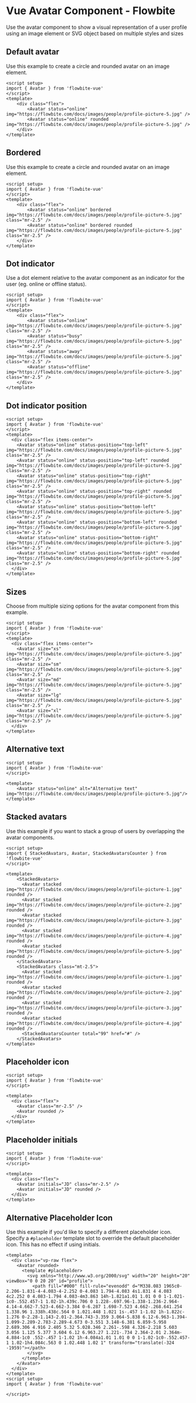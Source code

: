 <script setup>
import AvatarExample from './avatar/examples/AvatarExample.vue'
import AvatarAlternativePlaceholderExample from './avatar/examples/AvatarAlternativePlaceholderExample.vue'
import AvatarBorderedExample from './avatar/examples/AvatarBorderedExample.vue'
import AvatarDotIndicatorExample from './avatar/examples/AvatarDotIndicatorExample.vue'
import AvatarSizeExample from './avatar/examples/AvatarSizeExample.vue'
import AvatarDotIndicatorPositionExample from './avatar/examples/AvatarDotIndicatorPositionExample.vue'
import AvatarAlternativeTextExample from './avatar/examples/AvatarAlternativeTextExample.vue'
import StackedAvatarsExample from './avatar/examples/StackedAvatarsExample.vue'
import AvatarPlaceholderExample from './avatar/examples/AvatarPlaceholderExample.vue'
import AvatarPlaceholderInitialsExample from './avatar/examples/AvatarPlaceholderInitialsExample.vue'

</script>
# Vue Avatar Component - Flowbite
Use the avatar component to show a visual representation of a user profile using an image element or SVG object based on multiple styles and sizes

## Default avatar
Use this example to create a circle and rounded avatar on an image element.

<AvatarExample />

```vue
<script setup>
import { Avatar } from 'flowbite-vue'
</script>
<template>
    <div class="flex">
        <Avatar status="online" img="https://flowbite.com/docs/images/people/profile-picture-5.jpg" />
        <Avatar status="online" rounded img="https://flowbite.com/docs/images/people/profile-picture-5.jpg" />
    </div>
</template>
```

## Bordered
Use this example to create a circle and rounded avatar on an image element.

<AvatarBorderedExample />

```vue
<script setup>
import { Avatar } from 'flowbite-vue'
</script>
<template>
    <div class="flex">
        <Avatar status="online" bordered img="https://flowbite.com/docs/images/people/profile-picture-5.jpg" class="mr-2.5" />
        <Avatar status="online" bordered rounded img="https://flowbite.com/docs/images/people/profile-picture-5.jpg" class="mr-2.5" />
    </div>
</template>
```

## Dot indicator
Use a dot element relative to the avatar component as an indicator for the user (eg. online or offline status).

<AvatarDotIndicatorExample />

```vue
<script setup>
import { Avatar } from 'flowbite-vue'
</script>
<template>
    <div class="flex">
        <Avatar status="online" img="https://flowbite.com/docs/images/people/profile-picture-5.jpg" class="mr-2.5" />
        <Avatar status="busy" img="https://flowbite.com/docs/images/people/profile-picture-5.jpg" class="mr-2.5" />
        <Avatar status="away" img="https://flowbite.com/docs/images/people/profile-picture-5.jpg" class="mr-2.5" />
        <Avatar status="offline" img="https://flowbite.com/docs/images/people/profile-picture-5.jpg" class="mr-2.5" />
    </div>
</template>
```

## Dot indicator position


<AvatarDotIndicatorPositionExample />

```vue
<script setup>
import { Avatar } from 'flowbite-vue'
</script>
<template>
  <div class="flex items-center">
    <Avatar status="online" status-position="top-left" img="https://flowbite.com/docs/images/people/profile-picture-5.jpg" class="mr-2.5" />
    <Avatar status="online" status-position="top-left" rounded img="https://flowbite.com/docs/images/people/profile-picture-5.jpg" class="mr-2.5" />
    <Avatar status="online" status-position="top-right" img="https://flowbite.com/docs/images/people/profile-picture-5.jpg" class="mr-2.5" />
    <Avatar status="online" status-position="top-right" rounded img="https://flowbite.com/docs/images/people/profile-picture-5.jpg" class="mr-2.5" />
    <Avatar status="online" status-position="bottom-left" img="https://flowbite.com/docs/images/people/profile-picture-5.jpg" class="mr-2.5" />
    <Avatar status="online" status-position="bottom-left" rounded img="https://flowbite.com/docs/images/people/profile-picture-5.jpg" class="mr-2.5" />
    <Avatar status="online" status-position="bottom-right" img="https://flowbite.com/docs/images/people/profile-picture-5.jpg" class="mr-2.5" />
    <Avatar status="online" status-position="bottom-right" rounded img="https://flowbite.com/docs/images/people/profile-picture-5.jpg" class="mr-2.5" />
  </div>
</template>
```

## Sizes

Choose from multiple sizing options for the avatar component from this example.

<AvatarSizeExample />

```vue
<script setup>
import { Avatar } from 'flowbite-vue'
</script>
<template>
  <div class="flex items-center">
    <Avatar size="xs" img="https://flowbite.com/docs/images/people/profile-picture-5.jpg" class="mr-2.5" />
    <Avatar size="sm" img="https://flowbite.com/docs/images/people/profile-picture-5.jpg" class="mr-2.5" />
    <Avatar size="md" img="https://flowbite.com/docs/images/people/profile-picture-5.jpg" class="mr-2.5" />
    <Avatar size="lg" img="https://flowbite.com/docs/images/people/profile-picture-5.jpg" class="mr-2.5" />
    <Avatar size="xl" img="https://flowbite.com/docs/images/people/profile-picture-5.jpg" class="mr-2.5" />
  </div>
</template>
```

## Alternative text

<AvatarAlternativeTextExample />

```vue
<script setup>
import { Avatar } from 'flowbite-vue'
</script>

<template>
    <Avatar status="online" alt="Alternative text" img="https://flowbite.com/docs/images/people/profile-picture-5.jpg"/>
</template>
```

## Stacked avatars
Use this example if you want to stack a group of users by overlapping the avatar components.

<StackedAvatarsExample />

```vue
<script setup>
import { StackedAvatars, Avatar, StackedAvatarsCounter } from 'flowbite-vue'
</script>

<template>
    <StackedAvatars>
      <Avatar stacked img="https://flowbite.com/docs/images/people/profile-picture-1.jpg" rounded />
      <Avatar stacked img="https://flowbite.com/docs/images/people/profile-picture-2.jpg" rounded />
      <Avatar stacked img="https://flowbite.com/docs/images/people/profile-picture-3.jpg" rounded />
      <Avatar stacked img="https://flowbite.com/docs/images/people/profile-picture-4.jpg" rounded />
      <Avatar stacked img="https://flowbite.com/docs/images/people/profile-picture-5.jpg" rounded />
    </StackedAvatars>
    <StackedAvatars class="mt-2.5">
      <Avatar stacked img="https://flowbite.com/docs/images/people/profile-picture-1.jpg" rounded />
      <Avatar stacked img="https://flowbite.com/docs/images/people/profile-picture-2.jpg" rounded />
      <Avatar stacked img="https://flowbite.com/docs/images/people/profile-picture-3.jpg" rounded />
      <Avatar stacked img="https://flowbite.com/docs/images/people/profile-picture-4.jpg" rounded />
      <StackedAvatarsCounter total="99" href="#" />
    </StackedAvatars>
</template>
```

## Placeholder icon

<AvatarPlaceholderExample />

```vue
<script setup>
import { Avatar } from 'flowbite-vue'
</script>

<template>
  <div class="flex">
    <Avatar class="mr-2.5" />
    <Avatar rounded />
  </div>
</template>
```

## Placeholder initials

<AvatarPlaceholderInitialsExample />

```vue
<script setup>
import { Avatar } from 'flowbite-vue'
</script>

<template>
  <div class="flex">
    <Avatar initials="JD" class="mr-2.5" />
    <Avatar initials="JD" rounded />
  </div>
</template>
```

## Alternative Placeholder Icon
Use this example if you'd like to specify a different placeholder icon. Specify a `#placeholder` template slot to override the default placeholder icon. This has no effect if using initials.

<AvatarAlternativePlaceholderExample />

```vue
<template>
  <div class="vp-raw flex">
    <Avatar rounded>
      <template #placeholder>
        <svg xmlns="http://www.w3.org/2000/svg" width="20" height="20" viewBox="0 0 20 20" id="profile">
          <path fill="#000" fill-rule="evenodd" d="M338.083 1965c0-2.206-1.831-4-4.083-4-2.252 0-4.083 1.794-4.083 4s1.831 4 4.083 4c2.252 0 4.083-1.794 4.083-4m3.863 14h-1.821a1.01 1.01 0 0 1-1.021-1c0-.552.457-1 1.02-1h.439c.706 0 1.228-.697.96-1.338-1.236-2.964-4.14-4.662-7.523-4.662-3.384 0-6.287 1.698-7.523 4.662-.268.641.254 1.338.96 1.338h.438c.564 0 1.021.448 1.021 1s-.457 1-1.02 1h-1.822c-1.276 0-2.28-1.143-2.01-2.364.743-3.359 3.064-5.838 6.12-6.963-1.394-1.099-2.289-2.783-2.289-4.673 0-3.551 3.148-6.381 6.859-5.958 2.689.306 4.916 2.405 5.32 5.028.346 2.261-.598 4.326-2.218 5.603 3.056 1.125 5.377 3.604 6.12 6.963.27 1.221-.734 2.364-2.01 2.364m-4.884-1c0 .552-.457 1-1.02 1h-4.084a1.01 1.01 0 0 1-1.02-1c0-.552.457-1 1.02-1h4.084c.563 0 1.02.448 1.02 1" transform="translate(-324 -1959)"></path>
        </svg>
      </template>
    </Avatar>
  </div>
</template>
<script setup>
import { Avatar } from 'flowbite-vue'

</script>
```